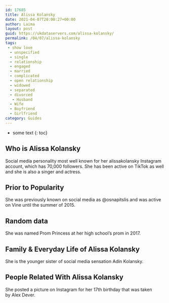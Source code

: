 ```yaml
---
id: 17685
title: Alissa Kolansky
date: 2021-04-07T20:00:27+00:00
author: Laima
layout: post
guid: https://ukdataservers.com/alissa-kolansky/
permalink: /04/07/alissa-kolansky
tags:
 - show love
  - unspecified
  - single
  - relationship
  - engaged
  - married
  - complicated
  - open relationship
  - widowed
  - separated
  - divorced
   - Husband
  - Wife
  - Boyfriend
  - Girlfriend
category: Guides
---
```


* some text
{: toc}


## Who is Alissa Kolansky
                  
                  
                  
Social media personality most well known for her alissakolansky Instagram account, which has 70,000 followers. She has been active on TikTok as well and she is also a singer and actress.  
                  
              
            
              
            
                
                
                
## Prior to Popularity
                  
                  
                  
She was previously known on social media as @osnapitslis and was active on Vine until the summer of 2015.
                  
              
            
              
            
                
                
                
## Random data
                  
                  
                  
She was named Prom Princess at her high school&#8217;s prom in 2017.
                  
              
            
              
            
                
                
                
## Family & Everyday Life of Alissa Kolansky
                  
                  
                  
She is the younger sister of social media sensation Adin Kolansky.
                  
              
            
              
            
                
                
                
## People Related With Alissa Kolansky
                  
                  
                  
She posted a picture on Instagram for her 17th birthday that was taken by Alex Dever.
                  
              
            
              
            
                
              
            
              
              
            
            
              
            
          
          
          